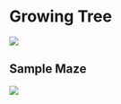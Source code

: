 Growing Tree
============

[![](http://farm8.staticflickr.com/7173/6518393785_1760fb8a7e_m.jpg)](http://farm8.staticflickr.com/7173/6518393785_1760fb8a7e_m.jpg)

Sample Maze
----------- 

[![](http://farm8.staticflickr.com/7001/6484512555_500e36c43f_m.jpg)](http://farm8.staticflickr.com/7001/6484512555_500e36c43f_m.jpg)